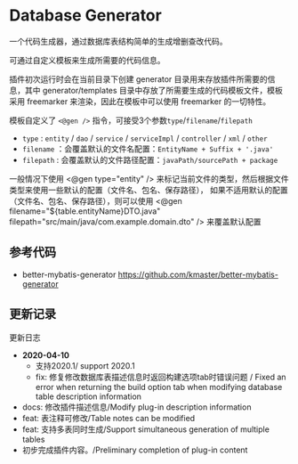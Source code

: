# Database Generator

一个代码生成器，通过数据库表结构简单的生成增删查改代码。

可通过自定义模板来生成所需要的代码信息。

插件初次运行时会在当前目录下创建 generator 目录用来存放插件所需要的信息，其中 generator/templates 目录中存放了所需要生成的代码模板文件，模板采用 freemarker 来渲染，因此在模板中可以使用 freemarker 的一切特性。

模板自定义了 `<@gen />` 指令，可接受3个参数`type`/`filename`/`filepath`

- `type` : `entity` / `dao` / `service` / `serviceImpl` / `controller` / `xml` / `other`
- `filename` ：会覆盖默认的文件名配置：`EntityName + Suffix + '.java'`
- `filepath` : 会覆盖默认的文件路径配置：`javaPath/sourcePath + package`

一般情况下使用 <@gen type="entity" /> 来标记当前文件的类型，然后根据文件类型来使用一些默认的配置（文件名、包名、保存路径），
        如果不适用默认的配置（文件名、包名、保存路径），则可以使用 <@gen filename="${table.entityName}DTO.java" filepath="src/main/java/com.example.domain.dto" /> 来覆盖默认配置

## 参考代码
- better-mybatis-generator https://github.com/kmaster/better-mybatis-generator


## 更新记录
更新日志

- **2020-04-10**
  - 支持2020.1/ support 2020.1
  - fix: 修复修改数据库表描述信息时返回构建选项tab时错误问题 / Fixed an error when returning the build option tab when modifying database table description information
- docs: 修改插件描述信息/Modify plug-in description information
- feat: 表注释可修改/Table notes can be modified
- feat: 支持多表同时生成/Support simultaneous generation of multiple tables
- 初步完成插件内容。/Preliminary completion of plug-in content